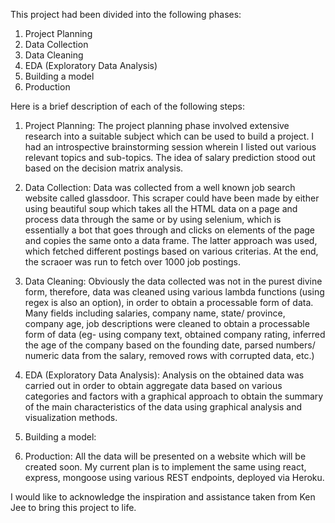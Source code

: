 This project had been divided into the following phases:
  1. Project Planning
  2. Data Collection
  3. Data Cleaning
  4. EDA (Exploratory Data Analysis)
  5. Building a model
  6. Production
  
Here is a brief description of each of the following steps:
1. Project Planning: The project planning phase involved extensive research into a suitable subject which can be used to build a project. I had an introspective brainstorming session wherein I listed out various relevant topics and sub-topics. The idea of salary prediction stood out based on the decision matrix analysis. 

2. Data Collection: Data was collected from a well known job search website called glassdoor. This scraper could have been made by either using beautiful soup which takes all the HTML data on a page and process data through the same or by using selenium, which is essentially a bot that goes through and clicks on elements of the page and copies the same onto a data frame. The latter approach was used, which fetched different postings based on various criterias. At the end, the scraoer was run to fetch over 1000 job postings. 

3. Data Cleaning: Obviously the data collected was not in the purest divine form, therefore, data was cleaned using various lambda functions (using regex is also an option), in order to obtain a processable form of data. Many fields including salaries, company name, state/ province, company age, job descriptions were cleaned to obtain a processable form of data (eg- using company text, obtained company rating, inferred the age of the company based on the founding date, parsed numbers/ numeric data from the salary, removed rows with corrupted data, etc.)

4. EDA (Exploratory Data Analysis): Analysis on the obtained data was carried out in order to obtain aggregate data based on various categories and factors with a graphical approach to obtain the summary of the main characteristics of the data using graphical analysis and visualization methods. 

5. Building a model: 

6. Production: All the data will be presented on a website which will be created soon. My current plan is to implement the same using react, express, mongoose using various REST endpoints, deployed via Heroku. 

I would like to acknowledge the inspiration and assistance taken from Ken Jee to bring this project to life.
